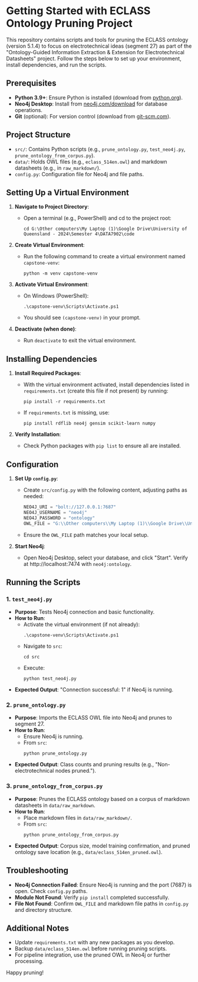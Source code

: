# Getting Started with ECLASS Ontology Pruning Project

This repository contains scripts and tools for pruning the ECLASS ontology (version 5.1.4) to focus on electrotechnical ideas (segment 27) as part of the "Ontology-Guided Information Extraction & Extension for Electrotechnical Datasheets" project. Follow the steps below to set up your environment, install dependencies, and run the scripts.

## Prerequisites
- **Python 3.9+**: Ensure Python is installed (download from [python.org](https://www.python.org/downloads/)).
- **Neo4j Desktop**: Install from [neo4j.com/download](https://neo4j.com/download/) for database operations.
- **Git** (optional): For version control (download from [git-scm.com](https://git-scm.com/)).

## Project Structure
- `src/`: Contains Python scripts (e.g., `prune_ontology.py`, `test_neo4j.py`, `prune_ontology_from_corpus.py`).
- `data/`: Holds OWL files (e.g., `eclass_514en.owl`) and markdown datasheets (e.g., in `raw_markdown/`).
- `config.py`: Configuration file for Neo4j and file paths.

## Setting Up a Virtual Environment
1. **Navigate to Project Directory**:
   - Open a terminal (e.g., PowerShell) and cd to the project root:
     ```
     cd G:\Other computers\My Laptop (1)\Google Drive\University of Queensland - 2024\Semester 4\DATA7902\code
     ```

2. **Create Virtual Environment**:
   - Run the following command to create a virtual environment named `capstone-venv`:
     ```
     python -m venv capstone-venv
     ```

3. **Activate Virtual Environment**:
   - On Windows (PowerShell):
     ```
     .\capstone-venv\Scripts\Activate.ps1
     ```
   - You should see `(capstone-venv)` in your prompt.

4. **Deactivate (when done)**:
   - Run `deactivate` to exit the virtual environment.

## Installing Dependencies
1. **Install Required Packages**:
   - With the virtual environment activated, install dependencies listed in `requirements.txt` (create this file if not present) by running:
     ```
     pip install -r requirements.txt
     ```
   - If `requirements.txt` is missing, use:
     ```
     pip install rdflib neo4j gensim scikit-learn numpy
     ```

2. **Verify Installation**:
   - Check Python packages with `pip list` to ensure all are installed.

## Configuration
1. **Set Up `config.py`**:
   - Create `src/config.py` with the following content, adjusting paths as needed:
     ```python
     NEO4J_URI = "bolt://127.0.0.1:7687"
     NEO4J_USERNAME = "neo4j"
     NEO4J_PASSWORD = "ontology"
     OWL_FILE = "G:\\Other computers\\My Laptop (1)\\Google Drive\\University of Queensland - 2024\\Semester 4\\DATA7902\\code\\data\\eclass_514en.owl"
     ```
   - Ensure the `OWL_FILE` path matches your local setup.

2. **Start Neo4j**:
   - Open Neo4j Desktop, select your database, and click "Start". Verify at http://localhost:7474 with `neo4j:ontology`.

## Running the Scripts
### 1. `test_neo4j.py`
- **Purpose**: Tests Neo4j connection and basic functionality.
- **How to Run**:
  - Activate the virtual environment (if not already):
    ```
    .\capstone-venv\Scripts\Activate.ps1
    ```
  - Navigate to `src`:
    ```
    cd src
    ```
  - Execute:
    ```
    python test_neo4j.py
    ```
- **Expected Output**: "Connection successful: 1" if Neo4j is running.

### 2. `prune_ontology.py`
- **Purpose**: Imports the ECLASS OWL file into Neo4j and prunes to segment 27.
- **How to Run**:
  - Ensure Neo4j is running.
  - From `src`:
    ```
    python prune_ontology.py
    ```
- **Expected Output**: Class counts and pruning results (e.g., "Non-electrotechnical nodes pruned.").

### 3. `prune_ontology_from_corpus.py`
- **Purpose**: Prunes the ECLASS ontology based on a corpus of markdown datasheets in `data/raw_markdown`.
- **How to Run**:
  - Place markdown files in `data/raw_markdown/`.
  - From `src`:
    ```
    python prune_ontology_from_corpus.py
    ```
- **Expected Output**: Corpus size, model training confirmation, and pruned ontology save location (e.g., `data/eclass_514en_pruned.owl`).

## Troubleshooting
- **Neo4j Connection Failed**: Ensure Neo4j is running and the port (7687) is open. Check `config.py` paths.
- **Module Not Found**: Verify `pip install` completed successfully.
- **File Not Found**: Confirm `OWL_FILE` and markdown file paths in `config.py` and directory structure.

## Additional Notes
- Update `requirements.txt` with any new packages as you develop.
- Backup `data/eclass_514en.owl` before running pruning scripts.
- For pipeline integration, use the pruned OWL in Neo4j or further processing.

Happy pruning!